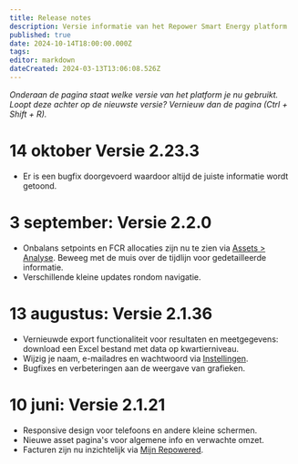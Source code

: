 ```yaml
---
title: Release notes
description: Versie informatie van het Repower Smart Energy platform
published: true
date: 2024-10-14T18:00:00.000Z
tags: 
editor: markdown
dateCreated: 2024-03-13T13:06:08.526Z
---
```


_Onderaan de pagina staat welke versie van het platform je nu gebruikt. Loopt deze achter op de nieuwste versie? Vernieuw dan de pagina (Ctrl + Shift + R)._

# 14 oktober Versie 2.23.3

- Er is een bugfix doorgevoerd waardoor altijd de juiste informatie wordt getoond.  

# 3 september: Versie 2.2.0

- Onbalans setpoints en FCR allocaties zijn nu te zien via [Assets > Analyse](/assets/analysis). Beweeg met de muis over de tijdlijn voor gedetailleerde informatie.
- Verschillende kleine updates rondom navigatie.

# 13 augustus: Versie 2.1.36

- Vernieuwde export functionaliteit voor resultaten en meetgegevens: download een Excel bestand met data op kwartierniveau.
- Wijzig je naam, e-mailadres en wachtwoord via [Instellingen](/account/settings).
- Bugfixes en verbeteringen aan de weergave van grafieken.

# 10 juni: Versie 2.1.21

- Responsive design voor telefoons en andere kleine schermen.
- Nieuwe asset pagina's voor algemene info en verwachte omzet.
- Facturen zijn nu inzichtelijk via [Mijn Repowered](/account).
